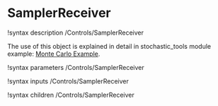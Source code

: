# SamplerReceiver
!syntax description /Controls/SamplerReceiver

The use of this object is explained in detail in stochastic_tools module example: [Monte Carlo Example](stochastic_tools/examples/monte_carlo.md).



!syntax parameters /Controls/SamplerReceiver

!syntax inputs /Controls/SamplerReceiver

!syntax children /Controls/SamplerReceiver
